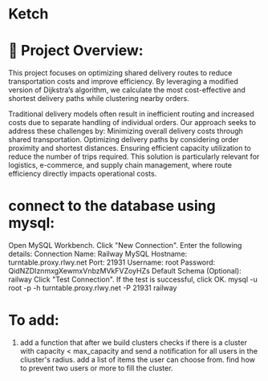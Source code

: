 # Ketch

# 📝 Project Overview:

This project focuses on optimizing shared delivery routes to reduce transportation costs and improve efficiency. By leveraging a modified version of Dijkstra’s algorithm, we calculate the most cost-effective and shortest delivery paths while clustering nearby orders.

Traditional delivery models often result in inefficient routing and increased costs due to separate handling of individual orders. Our approach seeks to address these challenges by:
Minimizing overall delivery costs through shared transportation.
Optimizing delivery paths by considering order proximity and shortest distances.
Ensuring efficient capacity utilization to reduce the number of trips required.
This solution is particularly relevant for logistics, e-commerce, and supply chain management, where route efficiency directly impacts operational costs.

# connect to the database using mysql:
Open MySQL Workbench.
Click "New Connection".
Enter the following details:
Connection Name: Railway MySQL
Hostname: turntable.proxy.rlwy.net
Port: 21931
Username: root
Password: QidNZDIznmxgXewmxVnbzMVkFVZoyHZs
Default Schema (Optional): railway
Click "Test Connection".
If the test is successful, click OK.
mysql -u root -p -h turntable.proxy.rlwy.net -P 21931 railway
# To add:
1. add a function that after we build clusters checks if there is a cluster with capacity < max_capacity and send a notification for all users in the cliuster's radius. add a list of items the user can choose from. find how to prevent two users or more to fill the cluster. 


